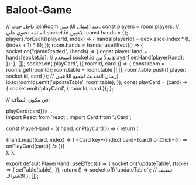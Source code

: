 # Baloot-Game
// داخل حدث joinRoom عند اكتمال اللاعبين:
const players = room.players; // القائمة تحتوي على socket.id للاعبين
const hands = {};
players.forEach((playerId, index) => {
  hands[playerId] = deck.slice(index * 8, (index + 1) * 8);
});
room.hands = hands;
useEffect(() => {
  socket.on("gameStarted", (hands) => {
    const playerHand = hands[socket.id]; // استخدم socket.id بدلًا من player1
    setHand(playerHand);
  });
}, []);
socket.on('playCard', ({ roomId, card }) => {
  const room = rooms.get(roomId);
  room.table = room.table || [];
  room.table.push({ player: socket.id, card });
  // إرسال التحديث لجميع اللاعبين
  io.to(roomId).emit('updateTable', room.table);
});
const playCard = (card) => {
  socket.emit('playCard', { roomId, card });
};

// في مكون البطاقة:
<div onClick={() => playCard(card)}> ... </div>
import React from 'react';
import Card from './Card';

const PlayerHand = ({ hand, onPlayCard }) => {
  return (
    <div className="flex flex-wrap gap-4 justify-center">
      {hand.map((card, index) => (
        <Card 
          key={index} 
          card={card} 
          onClick={() => onPlayCard(card)}
        />
      ))}
    </div>
  );
};

export default PlayerHand;
useEffect(() => {
  socket.on('updateTable', (table) => {
    setTable(table);
  });
  return () => socket.off('updateTable'); // تنظيف الاشتراك
}, []);
